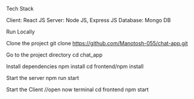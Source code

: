 Tech Stack

Client: React JS
Server: Node JS, Express JS
Database: Mongo DB

Run Locally

Clone the project
git clone https://github.com/Manotosh-055/chat-app.git

Go to the project directory
cd chat_app

Install dependencies
npm install
cd frontend/npm install

Start the server
npm run start

Start the Client
//open now terminal
cd frontend
npm start

